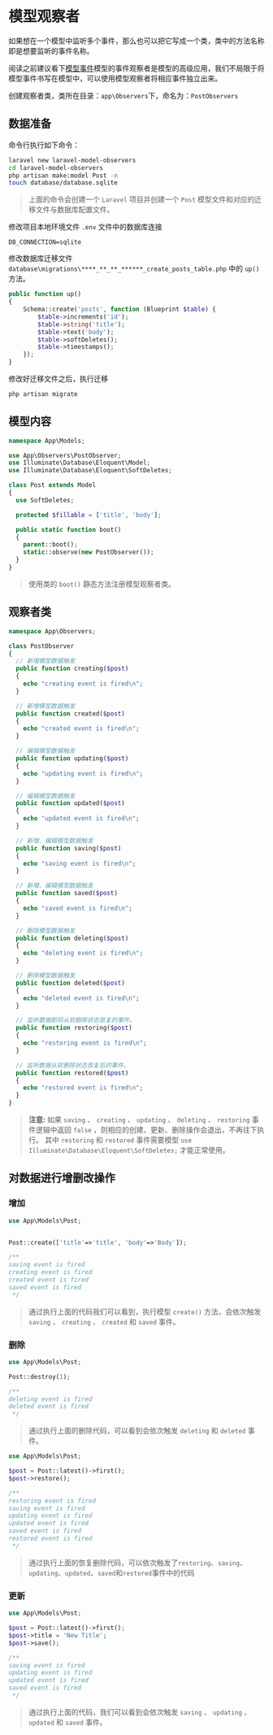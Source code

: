 # 模型观察者

如果想在一个模型中监听多个事件，那么也可以把它写成一个类，类中的方法名称即是想要监听的事件名称。

阅读之前建议看下[模型事件](/model/laravel-model-event.md)模型的事件观察者是模型的高级应用，我们不局限于将模型事件书写在模型中，可以使用模型观察者将相应事件独立出来。

创建观察者类，类所在目录：`app\Observers`下，命名为：`PostObservers`

## 数据准备

命令行执行如下命令：

```bash
laravel new laravel-model-observers
cd laravel-model-observers
php artisan make:model Post -m
touch database/database.sqlite
```

> 上面的命令会创建一个 `Laravel` 项目并创建一个 `Post` 模型文件和对应的迁移文件与数据库配置文件。

修改项目本地环境文件 `.env` 文件中的数据库连接

```dotenv
DB_CONNECTION=sqlite
```

修改数据库迁移文件 `database\migrations\****_**_**_******_create_posts_table.php` 中的 `up()` 方法。

```php
public function up()
{
    Schema::create('posts', function (Blueprint $table) {
        $table->increments('id');
        $table->string('title');
        $table->text('body');
        $table->softDeletes();
        $table->timestamps();
    });
}
```

修改好迁移文件之后，执行迁移

```bash
php artisan migrate
```

## 模型内容

```php
namespace App\Models;

use App\Observers\PostObserver;
use Illuminate\Database\Eloquent\Model;
use Illuminate\Database\Eloquent\SoftDeletes;

class Post extends Model
{
  use SoftDeletes;

  protected $fillable = ['title', 'body'];

  public static function boot()
  {
    parent::boot();
    static::observe(new PostObserver());
  }
}
```

> 使用类的 `boot()` 静态方法注册模型观察者类。

## 观察者类

```php
namespace App\Observers;

class PostObserver
{
  // 新增模型数据触发
  public function creating($post)
  {
    echo "creating event is fired\n";
  }

  // 新增模型数据触发
  public function created($post)
  {
    echo "created event is fired\n";
  }

  // 编辑模型数据触发
  public function updating($post)
  {
    echo "updating event is fired\n";
  }

  // 编辑模型数据触发
  public function updated($post)
  {
    echo "updated event is fired\n";
  }

  // 新增、编辑模型数据触发
  public function saving($post)
  {
    echo "saving event is fired\n";
  }

  // 新增、编辑模型数据触发
  public function saved($post)
  {
    echo "saved event is fired\n";
  }

  // 删除模型数据触发
  public function deleting($post)
  {
    echo "deleting event is fired\n";
  }

  // 删除模型数据触发
  public function deleted($post)
  {
    echo "deleted event is fired\n";
  }

  // 监听数据即将从软删除状态恢复的事件。
  public function restoring($post)
  {
    echo "restoring event is fired\n";
  }

  // 监听数据从软删除状态恢复后的事件。
  public function restored($post)
  {
    echo "restored event is fired\n";
  }
}
```

>**注意:** 如果 `saving` 、 `creating` 、 `updating` 、 `deleting` 、 `restoring` 事件逻辑中返回 `false` ，则相应的创建、更新、删除操作会退出，不再往下执行。
> 其中 `restoring` 和 `restored` 事件需要模型 `use Illuminate\Database\Eloquent\SoftDeletes;` 才能正常使用。


## 对数据进行增删改操作

### 增加

```php
use App\Models\Post;


Post::create(['title'=>'title', 'body'=>'Body']);

/**
saving event is fired
creating event is fired
created event is fired
saved event is fired
 */
```

> 通过执行上面的代码我们可以看到，执行模型 `create()` 方法，会依次触发 `saving` 、 `creating` 、 `created` 和 `saved` 事件。


### 删除

```php
use App\Models\Post;

Post::destroy(1);

/**
deleting event is fired
deleted event is fired
 */
```

> 通过执行上面的删除代码，可以看到会依次触发 `deleting` 和 `deleted` 事件。


```php
use App\Models\Post;

$post = Post::latest()->first();
$post->restore();

/**
restoring event is fired
saving event is fired
updating event is fired
updated event is fired
saved event is fired
restored event is fired
 */
```

> 通过执行上面的恢复删除代码，可以依次触发了`restoring`、`saving`、`updating`、`updated`、`saved`和`restored`事件中的代码


### 更新

```php
use App\Models\Post;

$post = Post::latest()->first();
$post->title = 'New Title';
$post->save();

/**
saving event is fired
updating event is fired
updated event is fired
saved event is fired
 */
```

> 通过执行上面的代码，我们可以看到会依次触发 `saving` 、 `updating` 、 `updated` 和 `saved` 事件。
